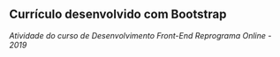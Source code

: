 ## Currículo desenvolvido com Bootstrap 
*Atividade do curso de Desenvolvimento Front-End Reprograma Online - 2019*


